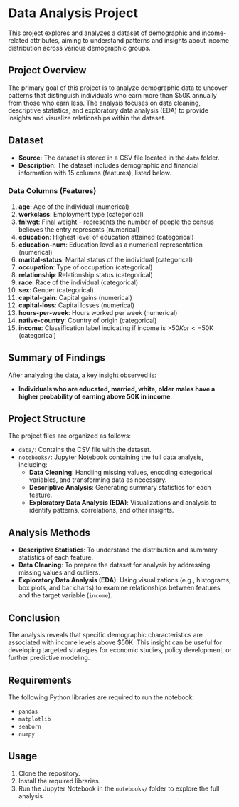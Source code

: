 # Data Analysis Project

This project explores and analyzes a dataset of demographic and income-related attributes, aiming to understand patterns and insights about income distribution across various demographic groups.

## Project Overview
The primary goal of this project is to analyze demographic data to uncover patterns that distinguish individuals who earn more than $50K annually from those who earn less. The analysis focuses on data cleaning, descriptive statistics, and exploratory data analysis (EDA) to provide insights and visualize relationships within the dataset.

## Dataset
- **Source**: The dataset is stored in a CSV file located in the `data` folder.
- **Description**: The dataset includes demographic and financial information with 15 columns (features), listed below.

### Data Columns (Features)
1. **age**: Age of the individual (numerical)
2. **workclass**: Employment type (categorical)
3. **fnlwgt**: Final weight - represents the number of people the census believes the entry represents (numerical)
4. **education**: Highest level of education attained (categorical)
5. **education-num**: Education level as a numerical representation (numerical)
6. **marital-status**: Marital status of the individual (categorical)
7. **occupation**: Type of occupation (categorical)
8. **relationship**: Relationship status (categorical)
9. **race**: Race of the individual (categorical)
10. **sex**: Gender (categorical)
11. **capital-gain**: Capital gains (numerical)
12. **capital-loss**: Capital losses (numerical)
13. **hours-per-week**: Hours worked per week (numerical)
14. **native-country**: Country of origin (categorical)
15. **income**: Classification label indicating if income is >$50K or <=$50K (categorical)

## Summary of Findings
After analyzing the data, a key insight observed is:
- **Individuals who are educated, married, white, older males have a higher probability of earning above 50K in income**.

## Project Structure
The project files are organized as follows:
- `data/`: Contains the CSV file with the dataset.
- `notebooks/`: Jupyter Notebook containing the full data analysis, including:
  - **Data Cleaning**: Handling missing values, encoding categorical variables, and transforming data as necessary.
  - **Descriptive Analysis**: Generating summary statistics for each feature.
  - **Exploratory Data Analysis (EDA)**: Visualizations and analysis to identify patterns, correlations, and other insights.

## Analysis Methods
- **Descriptive Statistics**: To understand the distribution and summary statistics of each feature.
- **Data Cleaning**: To prepare the dataset for analysis by addressing missing values and outliers.
- **Exploratory Data Analysis (EDA)**: Using visualizations (e.g., histograms, box plots, and bar charts) to examine relationships between features and the target variable (`income`).

## Conclusion
The analysis reveals that specific demographic characteristics are associated with income levels above $50K. This insight can be useful for developing targeted strategies for economic studies, policy development, or further predictive modeling.

## Requirements
The following Python libraries are required to run the notebook:
- `pandas`
- `matplotlib`
- `seaborn`
- `numpy`

## Usage
1. Clone the repository.
2. Install the required libraries.
3. Run the Jupyter Notebook in the `notebooks/` folder to explore the full analysis.

